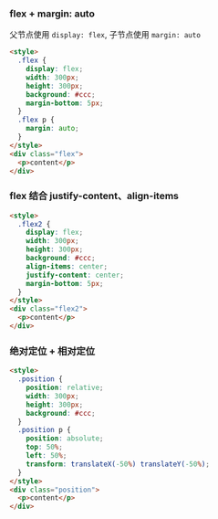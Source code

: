 ### flex + margin: auto

父节点使用 `display: flex`, 子节点使用 `margin: auto`

```html
<style>
  .flex {
    display: flex;
    width: 300px;
    height: 300px;
    background: #ccc;
    margin-bottom: 5px;
  }
  .flex p {
    margin: auto;
  }
</style>
<div class="flex">
  <p>content</p>
</div>
```

### flex 结合 justify-content、align-items

```html
<style>
  .flex2 {
    display: flex;
    width: 300px;
    height: 300px;
    background: #ccc;
    align-items: center;
    justify-content: center;
    margin-bottom: 5px;
  }
</style>
<div class="flex2">
  <p>content</p>
</div>
```

### 绝对定位 + 相对定位

```html
<style>
  .position {
    position: relative;
    width: 300px;
    height: 300px;
    background: #ccc;
  }
  .position p {
    position: absolute;
    top: 50%;
    left: 50%;
    transform: translateX(-50%) translateY(-50%);
  }
</style>
<div class="position">
  <p>content</p>
</div>
```